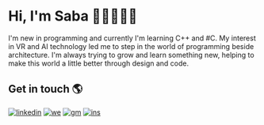 # Hi, I'm Saba 👋🏼👩🏻‍💻

I'm new in programming and currently I'm learning C++ and #C.
My interest in VR and AI technology led me to step in the world of programming beside architecture.
I'm always trying to grow and learn something new, helping to make this world a little better through design and code.

## Get in touch 🌎

<a href="https://www.linkedin.com/in/sabazahediyeh/"><img src="https://i.ibb.co/ggn8ggt/linkedin.png" alt="linkedin" border="0"></a>
<a href="https://sabazahedieh.com/"><img src="https://i.ibb.co/Lt3SKVj/we.png" alt="we" border="0"></a>
<a href="https://s.zhddesign@gmail.com/"><img src="https://i.ibb.co/drZdwXv/gm.png" alt="gm" border="0"></a>
<a href="https://instagram.com/saba.zahedieh/"><img src="https://i.ibb.co/sVS2Hw5/ins.png" alt="ins" border="0"></a>

